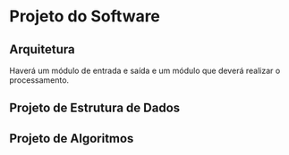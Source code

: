 # Projeto do Software


##  Arquitetura
Haverá um módulo de entrada e saída e um módulo que deverá realizar o processamento.


## Projeto de Estrutura de Dados


## Projeto de Algoritmos